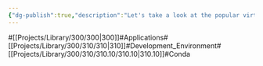 ```yaml
---
{"dg-publish":true,"description":"Let's take a look at the popular virtualization environment Conda. Version compatibility of packages is a big problem in Python, so you can use conda to create an environment of package versions for a specific project, and easily manage them as files","permalink":"/projects/library/300/310/310-10/310-10/","dgPassFrontmatter":true,"noteIcon":"0","created":"2024-03-12T10:25:53.142+09:00","updated":"2024-04-11T00:30:46.507+09:00"}
---
```


#[[Projects/Library/300/300\|300]]#Applications#[[Projects/Library/300/310/310\|310]]#Development_Environment#[[Projects/Library/300/310/310.10/310.10\|310.10]]#Conda